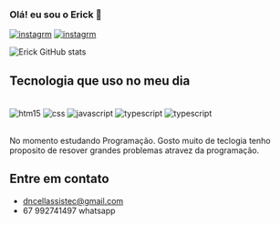 
### Olá! eu sou o Erick 👋

[![instagrm](https://img.shields.io/badge/Instagram-E4405F?style=for-the-badge&logo=instagram&logoColor=white)](https://instagran.com/erick__dps) 
[![instagrm](https://img.shields.io/badge/LinkedIn-0077B5?style=for-the-badge&logo=linkedin&logoColor=white)](https://www.linkedin.com/in/erick-de-paula-souza-938260337?utm_source=share&utm_campaign=share_via&utm_content=profile&utm_medium=android_app) 

![Erick GitHub stats](https://github-readme-stats.vercel.app/api?username=erick-d-ps&show_icons=true&theme=dracula)

## Tecnologia que uso no meu dia 


<div style="display: inline-block"><br/>
  <img align="center" alt="htm15" src="https://img.shields.io/badge/HTML5-E34F26?style=for-the-badge&logo=html5&logoColor=white"/>
  <img align="center" alt="css" src="https://img.shields.io/badge/CSS3-1572B6?style=for-the-badge&logo=css3&logoColor=white"/>
  <img align="center" alt="javascript" src="https://img.shields.io/badge/JavaScript-F7DF1E?style=for-the-badge&logo=javascript&logoColor=black"/>
  <img align="center" alt="typescript" src="https://img.shields.io/badge/React-20232A?style=for-the-badge&logo=react&logoColor=61DAFB"/>
  <img align="center" alt="typescript" src="https://img.shields.io/badge/Node.js-43853D?style=for-the-badge&logo=node.js&logoColor=white"/>
</div>
<br/><br/>


No momento estudando Programação. Gosto muito de teclogia tenho proposito de resover grandes problemas atravez da programação.

## Entre em contato
- dncellassistec@gmail.com
- 67 992741497 whatsapp
